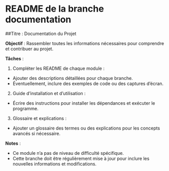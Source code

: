 # README de la branche documentation

##Titre : Documentation du Projet

**Objectif** : Rassembler toutes les informations nécessaires pour comprendre et contribuer au projet.

**Tâches** :

1. Compléter les README de chaque module :

- Ajouter des descriptions détaillées pour chaque branche.
- Éventuellement, inclure des exemples de code ou des captures d’écran.

2. Guide d’installation et d’utilisation :

- Écrire des instructions pour installer les dépendances et exécuter le programme.

3. Glossaire et explications :

- Ajouter un glossaire des termes ou des explications pour les concepts avancés si nécessaire.

**Notes** :

- Ce module n’a pas de niveau de difficulté spécifique.
- Cette branche doit être régulièrement mise à jour pour inclure les nouvelles informations et modifications.
